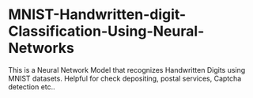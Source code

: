 # MNIST-Handwritten-digit-Classification-Using-Neural-Networks
This is a Neural Network Model that recognizes Handwritten Digits using MNIST datasets. Helpful for check depositing, postal services, Captcha detection etc..
